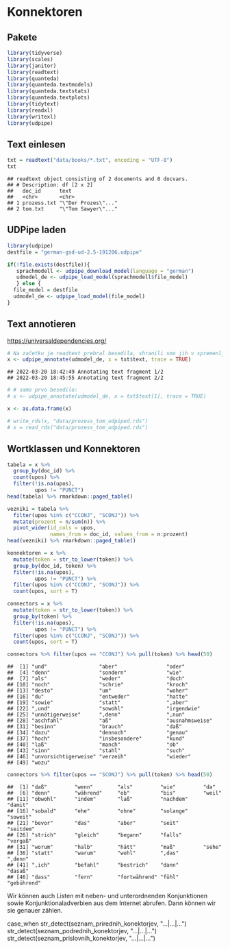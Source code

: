 # Konnektoren

## Pakete


```r
library(tidyverse)
library(scales)
library(janitor)
library(readtext)
library(quanteda)
library(quanteda.textmodels)
library(quanteda.textstats)
library(quanteda.textplots)
library(tidytext)
library(readxl)
library(writexl)
library(udpipe)
```

## Text einlesen


```r
txt = readtext("data/books/*.txt", encoding = "UTF-8")
txt
```

```
## readtext object consisting of 2 documents and 0 docvars.
## # Description: df [2 x 2]
##   doc_id      text               
##   <chr>       <chr>              
## 1 prozess.txt "\"Der Prozes\"..."
## 2 tom.txt     "\"Tom Sawyer\"..."
```

## UDPipe laden


```r
library(udpipe)
destfile = "german-gsd-ud-2.5-191206.udpipe"

if(!file.exists(destfile)){
   sprachmodell <- udpipe_download_model(language = "german")
   udmodel_de <- udpipe_load_model(sprachmodell$file_model)
   } else {
  file_model = destfile
  udmodel_de <- udpipe_load_model(file_model)
}
```

## Text annotieren

https://universaldependencies.org/


```r
# Na začetku je readtext prebral besedila, shranili smo jih v spremenljivki "txt".
x <- udpipe_annotate(udmodel_de, x = txt$text, trace = TRUE)
```

```
## 2022-03-20 18:42:49 Annotating text fragment 1/2
## 2022-03-20 18:45:55 Annotating text fragment 2/2
```

```r
# # samo prvo besedilo:
# x <- udpipe_annotate(udmodel_de, x = txt$text[1], trace = TRUE)

x <- as.data.frame(x)
```



```r
# write_rds(x, "data/prozess_tom_udpiped.rds")
# x = read_rds("data/prozess_tom_udpiped.rds")
```

## Wortklassen und Konnektoren


```r
tabela = x %>% 
  group_by(doc_id) %>% 
  count(upos) %>% 
  filter(!is.na(upos),
         upos != "PUNCT")
head(tabela) %>% rmarkdown::paged_table()
```

<div data-pagedtable="false">
  <script data-pagedtable-source type="application/json">
{"columns":[{"label":["doc_id"],"name":[1],"type":["chr"],"align":["left"]},{"label":["upos"],"name":[2],"type":["chr"],"align":["left"]},{"label":["n"],"name":[3],"type":["int"],"align":["right"]}],"data":[{"1":"doc1","2":"ADJ","3":"5284"},{"1":"doc1","2":"ADP","3":"6350"},{"1":"doc1","2":"ADV","3":"8387"},{"1":"doc1","2":"AUX","3":"4390"},{"1":"doc1","2":"CCONJ","3":"2425"},{"1":"doc1","2":"DET","3":"8050"}],"options":{"columns":{"min":{},"max":[10]},"rows":{"min":[10],"max":[10]},"pages":{}}}
  </script>
</div>

```r
vezniki = tabela %>% 
  filter(upos %in% c("CCONJ", "SCONJ")) %>% 
  mutate(prozent = n/sum(n)) %>% 
  pivot_wider(id_cols = upos, 
              names_from = doc_id, values_from = n:prozent)
head(vezniki) %>% rmarkdown::paged_table()
```

<div data-pagedtable="false">
  <script data-pagedtable-source type="application/json">
{"columns":[{"label":["upos"],"name":[1],"type":["chr"],"align":["left"]},{"label":["n_doc1"],"name":[2],"type":["int"],"align":["right"]},{"label":["n_doc2"],"name":[3],"type":["int"],"align":["right"]},{"label":["prozent_doc1"],"name":[4],"type":["dbl"],"align":["right"]},{"label":["prozent_doc2"],"name":[5],"type":["dbl"],"align":["right"]}],"data":[{"1":"CCONJ","2":"2425","3":"3270","4":"0.5897374","5":"0.7161629"},{"1":"SCONJ","2":"1687","3":"1296","4":"0.4102626","5":"0.2838371"}],"options":{"columns":{"min":{},"max":[10]},"rows":{"min":[10],"max":[10]},"pages":{}}}
  </script>
</div>



```r
konnektoren = x %>% 
  mutate(token = str_to_lower(token)) %>% 
  group_by(doc_id, token) %>% 
  filter(!is.na(upos),
         upos != "PUNCT") %>% 
  filter(upos %in% c("CCONJ", "SCONJ")) %>% 
  count(upos, sort = T)
```



```r
connectors = x %>% 
  mutate(token = str_to_lower(token)) %>% 
  group_by(token) %>% 
  filter(!is.na(upos),
         upos != "PUNCT") %>% 
  filter(upos %in% c("CCONJ", "SCONJ")) %>% 
  count(upos, sort = T)
```



```r
connectors %>% filter(upos == "CCONJ") %>% pull(token) %>% head(50)
```

```
##  [1] "und"                 "aber"                "oder"               
##  [4] "denn"                "sondern"             "wie"                
##  [7] "als"                 "weder"               "doch"               
## [10] "noch"                "schrie"              "kroch"              
## [13] "desto"               "um"                  "woher"              
## [16] "du"                  "entweder"            "hatte"              
## [19] "sowie"               "statt"               ",aber"              
## [22] ",und"                "sowohl"              "irgendwie"          
## [25] "unnötigerweise"      ",denn"               ",nun"               
## [28] "aschfahl"            "aß"                  "ausnahmsweise"      
## [31] "besinn"              "brauch"              "daß"                
## [34] "dazu"                "dennoch"             "genau"              
## [37] "hoch"                "insbesondere"        "kund"               
## [40] "laß"                 "manch"               "ob"                 
## [43] "sinn"                "stahl"               "such"               
## [46] "unvorsichtigerweise" "verzeih"             "wieder"             
## [49] "wozu"
```


```r
connectors %>% filter(upos == "SCONJ") %>% pull(token) %>% head(50)
```

```
##  [1] "daß"         "wenn"        "als"         "wie"         "da"         
##  [6] "denn"        "während"     "ob"          "bis"         "weil"       
## [11] "obwohl"      "indem"       "laß"         "nachdem"     "damit"      
## [16] "sobald"      "ehe"         "ohne"        "solange"     "soweit"     
## [21] "bevor"       "das"         "aber"        "seit"        "seitdem"    
## [26] "strich"      "gleich"      "begann"      "falls"       "vergaß"     
## [31] "worum"       "halb"        "hätt"        "maß"         "sehe"       
## [36] "statt"       "warum"       "wohl"        ",das"        ",denn"      
## [41] ",ich"        "befahl"      "bestrich"    "dann"        "dasaß"      
## [46] "dass"        "fern"        "fortwährend" "fühl"        "gebührend"
```

Wir können auch Listen mit neben- und unterordnenden Konjunktionen sowie Konjunktionaladverbien aus dem Internet abrufen. Dann können wir sie genauer zählen. 

<!-- Z medmrežja lahko tudi potegnemo sezname prirednih in podrednih veznikov ter vezniških prislovov (Konjunktionaladverbien). -->
<!-- Potem jih lahko natančneje preštejemo -->

case_when
str_detect(seznam_prirednih_konektorjev, "...|...|...")
str_detect(seznam_podrednih_konektorjev, "...|...|...")
str_detect(seznam_prislovnih_konektorjev, "...|...|...")
